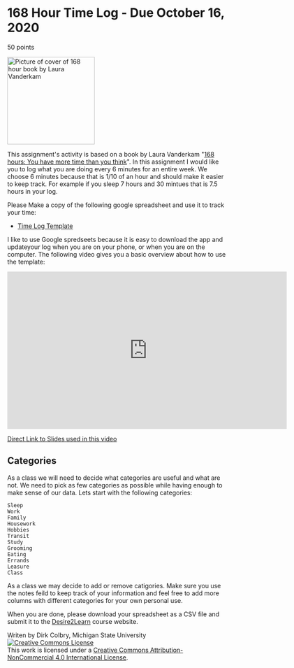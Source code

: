 # 168 Hour Time Log - Due October 16, 2020
50 points 

<img alt="Picture of cover of 168 hour book by Laura Vanderkam" width=200 src=https://lauravanderkam.com/wp-content/uploads/2018/03/168_hours_book_pic-1-668x1024.jpg>

This assignment's activity is based on a book by Laura Vanderkam "<a href="https://www.amazon.com/dp/159184410X/ref=cm_sw_em_r_mt_dp_FZQoFbJTE4HBS">168 hours: You have more time than you think</a>".  In this assignment I would like you to log what you are doing every 6 minutes for an entire week. We choose 6 minutes because that is 1/10 of an hour and should make it easier to keep track. For example if you sleep 7 hours and 30 mintues that is 7.5 hours in your log.  

Please Make a copy of the following google spreadsheet and use it to track your time:

- [Time Log Template](https://docs.google.com/spreadsheets/d/1f5ATSvR1IO2uS4EHgtYAqLaj4w7NncG252V8fbOe1hM/edit?usp=sharing)

I like to use Google spredseets because it is easy to download the app and updateyour log when you are on your phone, or when you are on the computer.  The following video gives you a basic overview about how to use the template:





<iframe
    width="640"
    height="360"
    src="https://www.youtube.com/embed/opL12GZ1XxM?cc_load_policy=True"
    frameborder="0"
    allowfullscreen
></iframe>




[Direct Link to Slides used in this video](https://docs.google.com/presentation/d/1JVxSl3Za99q31EAS1lbWuF1bMrMay7uewqAZekIp20c/edit#slide=id.p)

## Categories

As a class we will need to decide what categories are useful and what are not.  We need to pick as few categories as possible while having enough to make sense of our data.  Lets start with the following categories:

    Sleep
    Work
    Family
    Housework
    Hobbies
    Transit
    Study
    Grooming
    Eating
    Errands
    Leasure
    Class
    
As a class we may decide to add or remove catigories.  Make sure you use the notes feild to keep track of your information and feel free to add more columns with different categories for your own personal use.  

When you are done, please download your spreadsheet as a CSV file and submit it to the [Desire2Learn](https://d2l.msu.edu/d2l/home/1172254) course website. 

Writen by Dirk Colbry, Michigan State University
<a rel="license" href="http://creativecommons.org/licenses/by-nc/4.0/"><img alt="Creative Commons License" style="border-width:0" src="https://i.creativecommons.org/l/by-nc/4.0/88x31.png" /></a><br />This work is licensed under a <a rel="license" href="http://creativecommons.org/licenses/by-nc/4.0/">Creative Commons Attribution-NonCommercial 4.0 International License</a>.
